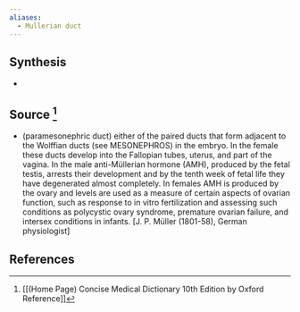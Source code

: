 ```yaml
---
aliases:
  - Mullerian duct
---
```

## Synthesis
- 
## Source [^1]
- (paramesonephric duct) either of the paired ducts that form adjacent to the Wolffian ducts (see MESONEPHROS) in the embryo. In the female these ducts develop into the Fallopian tubes, uterus, and part of the vagina. In the male anti-Müllerian hormone (AMH), produced by the fetal testis, arrests their development and by the tenth week of fetal life they have degenerated almost completely. In females AMH is produced by the ovary and levels are used as a measure of certain aspects of ovarian function, such as response to in vitro fertilization and assessing such conditions as polycystic ovary syndrome, premature ovarian failure, and intersex conditions in infants. \[J. P. Müller (1801-58), German physiologist]
## References

[^1]: [[(Home Page) Concise Medical Dictionary 10th Edition by Oxford Reference]]